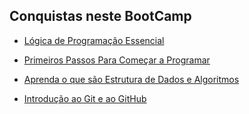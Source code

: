 
## Conquistas neste BootCamp

 - [Lógica de Programação Essencial](https://github.com/eduardosoara/BootCamp_Dio_TakeBlip_2022/tree/main/Logica_Programacao_Essencial/Cert_Logica_Programacao_Essencial_9403564C.pdf)

 - [Primeiros Passos Para Começar a Programar](https://github.com/eduardosoara/BootCamp_Dio_TakeBlip_2022/tree/main/Primeiros_Passos_Desenvolvimento_Web/Cert_Primeiros_Passos_Desenv_Web_B84C3CEE.pdf)

 - [Aprenda o que são Estrutura de Dados e Algoritmos](https://github.com/eduardosoara/BootCamp_Dio_TakeBlip_2022/tree/main/Estrutura_Dados_e_Algoritmos/Cert_Estrutura_de_Dados_95221E64.pdf)

 - [Introdução ao Git e ao GitHub](https://github.com/eduardosoara/BootCamp_Dio_TakeBlip_2022/tree/main/Introducao_Git_GitHub/Cert_Int_Git_e_GitHub_294F8E16.pdf)
